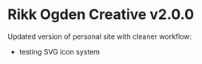 # Rikk Ogden Creative v2.0.0
Updated version of personal site with cleaner workflow:
- testing SVG icon system

